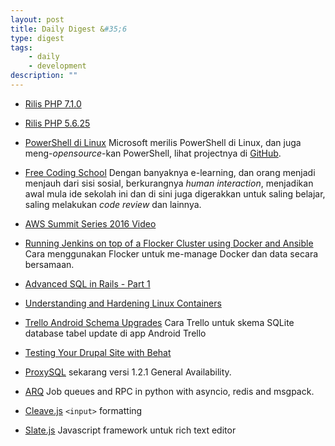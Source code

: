 ```yaml
---
layout: post
title: Daily Digest &#35;6
type: digest
tags: 
    - daily
    - development
description: ""
---
```


- [Rilis PHP 7.1.0](http://php.net/index.php#id2016-08-18-3)
- [Rilis PHP 5.6.25](http://php.net/index.php#id2016-08-18-2)
- [PowerShell di Linux](https://msdn.microsoft.com/en-us/powershell)
Microsoft merilis PowerShell di Linux, dan juga meng-_opensource_-kan PowerShell, lihat projectnya di [GitHub](https://github.com/PowerShell/PowerShell).
- [Free Coding School](http://arstechnica.com/business/2016/08/can-42-us-a-free-coding-school-run-by-a-french-billionaire-actually-work/)
Dengan banyaknya e-learning, dan orang menjadi menjauh dari sisi sosial, berkurangnya _human interaction_, menjadikan awal mula ide sekolah ini dan di sini juga digerakkan untuk saling belajar, saling melakukan _code review_ dan lainnya.
- [AWS Summit Series 2016 Video](https://www.youtube.com/playlist?list=PLhr1KZpdzukdZDanwSMYah_-8rRMO2m65)

- [Running Jenkins on top of a Flocker Cluster using Docker and Ansible](https://medium.com/@yoanis_gil/running-jenkins-on-top-of-a-flocker-cluster-using-docker-and-ansible-ccad738e2888#.8e76mox12)
Cara menggunakan Flocker untuk me-manage Docker dan data secara bersamaan.
- [Advanced SQL in Rails - Part 1](http://brewhouse.io/2016/08/04/sql-in-rails.html)
- [Understanding and Hardening Linux Containers](https://www.nccgroup.trust/globalassets/our-research/us/whitepapers/2016/april/ncc_group_understanding_hardening_linux_containers-10pdf/)

- [Trello Android Schema Upgrades](https://tech.trello.com/android-schemas/)
Cara Trello untuk skema SQLite database tabel update di app Android Trello 

- [Testing Your Drupal Site with Behat](https://www.phparch.com/2016/08/testing-your-drupal-site-with-behat/)

- [ProxySQL](https://github.com/sysown/proxysql/releases) 
sekarang versi 1.2.1 General Availability.

- [ARQ](https://samuelcolvin.github.io/arq/index.html) 
Job queues and RPC in python with asyncio, redis and msgpack.

- [Cleave.js](http://nosir.github.io/cleave.js/)
`<input>` formatting

- [Slate.js](http://slatejs.org/)
Javascript framework untuk rich text editor

